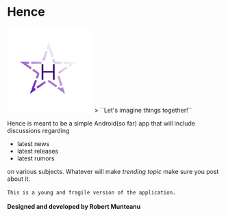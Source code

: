 # Hence
<img src="assets/images/hencelogo.png" width=200px height=200px>
> ``Let's imagine things together!``

Hence is meant to be a simple Android(so far) app that will include discussions regarding
- latest news
- latest releases
- latest rumors  
  
on various subjects. Whatever will make *trending topic* make sure you post about it.







``This is a young and fragile version of the application.``  
<br/>
**Designed and developed by Robert Munteanu**
